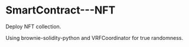 # SmartContract---NFT

Deploy NFT collection.

Using brownie-solidity-python and VRFCoordinator for true randomness.
